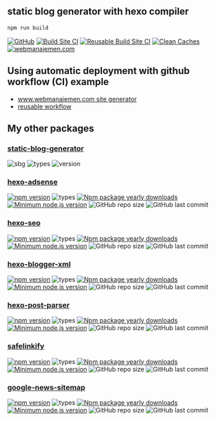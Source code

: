 ## static blog generator with hexo compiler

```bash
npm run build
```

[![GitHub](https://badgen.net/badge/icon/github?icon=github&label=master&style=flat-square)](https://github.com/dimaslanjaka/dimaslanjaka.github.io/tree/master)
[![Build Site CI](https://github.com/dimaslanjaka/static-blog-generator-hexo/actions/workflows/build-site.yml/badge.svg)](https://github.com/dimaslanjaka/static-blog-generator-hexo/actions/workflows/build-site.yml)
[![Reusable Build Site CI](https://github.com/dimaslanjaka/source-posts/actions/workflows/post-update.yml/badge.svg?branch=posts)](https://github.com/dimaslanjaka/source-posts/actions/workflows/post-update.yml)
[![Clean Caches](https://github.com/dimaslanjaka/static-blog-generator-hexo/actions/workflows/clean-caches.yml/badge.svg)](https://github.com/dimaslanjaka/static-blog-generator-hexo/actions/workflows/clean-caches.yml)
[![webmanajemen.com](https://img.shields.io/website.svg?down_color=red&down_message=down&style=flat-square&up_color=green&up_message=up&label=webmanajemen.com&url=https://webmanajemen.com)](https://webmanajemen.com)

## Using automatic deployment with github workflow (CI) example
- [www.webmanajemen.com site generator](https://github.com/dimaslanjaka/static-blog-generator-hexo/blob/a110d0ba7752b6ec9295c353ac6f1aafd22270b8/.github/workflows/build-site.yml)
- [reusable workflow](https://github.com/dimaslanjaka/source-posts/blob/fb396eaba81bbdced9302f3e43d01b5166f0dff5/.github/workflows/build-site.yml)

## My other packages

### [static-blog-generator](https://github.com/dimaslanjaka/static-blog-generator)
![sbg](https://badgen.net/github/last-commit/dimaslanjaka/static-blog-generator/master/?style=flat-square&label=last+commit+master)
![types](https://badgen.net/npm/types/static-blog-generator?style=flat-square)
![version](https://badgen.net/npm/v/static-blog-generator?style=flat-square)

### [hexo-adsense](https://github.com/dimaslanjaka/hexo-adsense)
[![npm version](https://badge.fury.io/js/hexo-adsense.svg?style=flat-square)](https://badge.fury.io/js/hexo-adsense)
![types](https://badgen.net/npm/types/hexo-adsense?style=flat-square)
[![Npm package yearly downloads](https://badgen.net/npm/dy/hexo-adsense?style=flat-square)](https://npmjs.com/package/hexo-adsense)
[![Minimum node.js version](https://badgen.net/npm/node/hexo-adsense?style=flat-square)](https://npmjs.com/package/hexo-adsense)
![GitHub repo size](https://img.shields.io/github/repo-size/dimaslanjaka/hexo-adsense?label=Repository%20Size&style=flat-square)
![GitHub last commit](https://img.shields.io/github/last-commit/dimaslanjaka/hexo-adsense?color=blue&label=Last%20Commit&style=flat-square)

### [hexo-seo](https://github.com/dimaslanjaka/hexo-seo)
[![npm version](https://badge.fury.io/js/hexo-seo.svg?style=flat-square)](https://badge.fury.io/js/hexo-seo)
![types](https://badgen.net/npm/types/hexo-seo?style=flat-square)
[![Npm package yearly downloads](https://badgen.net/npm/dy/hexo-seo?style=flat-square)](https://npmjs.com/package/hexo-seo)
[![Minimum node.js version](https://badgen.net/npm/node/hexo-seo?style=flat-square)](https://npmjs.com/package/hexo-seo)
![GitHub repo size](https://img.shields.io/github/repo-size/dimaslanjaka/hexo-seo?label=Repository%20Size&style=flat-square)
![GitHub last commit](https://img.shields.io/github/last-commit/dimaslanjaka/hexo-seo?color=blue&label=Last%20Commit&style=flat-square)

### [hexo-blogger-xml](https://github.com/dimaslanjaka/hexo-blogger-xml)
[![npm version](https://badge.fury.io/js/hexo-blogger-xml.svg?style=flat-square)](https://badge.fury.io/js/hexo-blogger-xml)
![types](https://badgen.net/npm/types/hexo-blogger-xml?style=flat-square)
[![Npm package yearly downloads](https://badgen.net/npm/dy/hexo-blogger-xml?style=flat-square)](https://npmjs.com/package/hexo-blogger-xml)
[![Minimum node.js version](https://badgen.net/npm/node/hexo-blogger-xml?style=flat-square)](https://npmjs.com/package/hexo-blogger-xml)
![GitHub repo size](https://img.shields.io/github/repo-size/dimaslanjaka/hexo-blogger-xml?label=Repository%20Size&style=flat-square)
![GitHub last commit](https://img.shields.io/github/last-commit/dimaslanjaka/hexo-blogger-xml?color=blue&label=Last%20Commit&style=flat-square)

### [hexo-post-parser](https://github.com/dimaslanjaka/hexo-post-parser)
[![npm version](https://badge.fury.io/js/hexo-post-parser.svg?style=flat-square)](https://badge.fury.io/js/hexo-post-parser)
![types](https://badgen.net/npm/types/hexo-post-parser?style=flat-square)
[![Npm package yearly downloads](https://badgen.net/npm/dy/hexo-post-parser?style=flat-square)](https://npmjs.com/package/hexo-post-parser)
[![Minimum node.js version](https://badgen.net/npm/node/hexo-post-parser?style=flat-square)](https://npmjs.com/package/hexo-post-parser)
![GitHub repo size](https://img.shields.io/github/repo-size/dimaslanjaka/hexo-post-parser?label=Repository%20Size&style=flat-square)
![GitHub last commit](https://img.shields.io/github/last-commit/dimaslanjaka/hexo-post-parser?color=blue&label=Last%20Commit&style=flat-square)

### [safelinkify](https://github.com/dimaslanjaka/safelink)
[![npm version](https://badge.fury.io/js/safelinkify.svg?style=flat-square)](https://badge.fury.io/js/safelinkify)
![types](https://badgen.net/npm/types/safelinkify?style=flat-square)
[![Npm package yearly downloads](https://badgen.net/npm/dy/safelinkify?style=flat-square)](https://npmjs.com/package/safelinkify)
[![Minimum node.js version](https://badgen.net/npm/node/safelinkify?style=flat-square)](https://npmjs.com/package/safelinkify)
![GitHub repo size](https://img.shields.io/github/repo-size/dimaslanjaka/safelink?label=Repository%20Size&style=flat-square)
![GitHub last commit](https://img.shields.io/github/last-commit/dimaslanjaka/safelink?color=blue&label=Last%20Commit&style=flat-square)

### [google-news-sitemap](https://github.com/dimaslanjaka/google-news-sitemap)
[![npm version](https://badge.fury.io/js/google-news-sitemap.svg?style=flat-square)](https://badge.fury.io/js/google-news-sitemap)
![types](https://badgen.net/npm/types/google-news-sitemap?style=flat-square)
[![Npm package yearly downloads](https://badgen.net/npm/dy/google-news-sitemap?style=flat-square)](https://npmjs.com/package/google-news-sitemap)
[![Minimum node.js version](https://badgen.net/npm/node/google-news-sitemap?style=flat-square)](https://npmjs.com/package/google-news-sitemap)
![GitHub repo size](https://img.shields.io/github/repo-size/dimaslanjaka/google-news-sitemap?label=Repository%20Size&style=flat-square)
![GitHub last commit](https://img.shields.io/github/last-commit/dimaslanjaka/google-news-sitemap?color=blue&label=Last%20Commit&style=flat-square)

